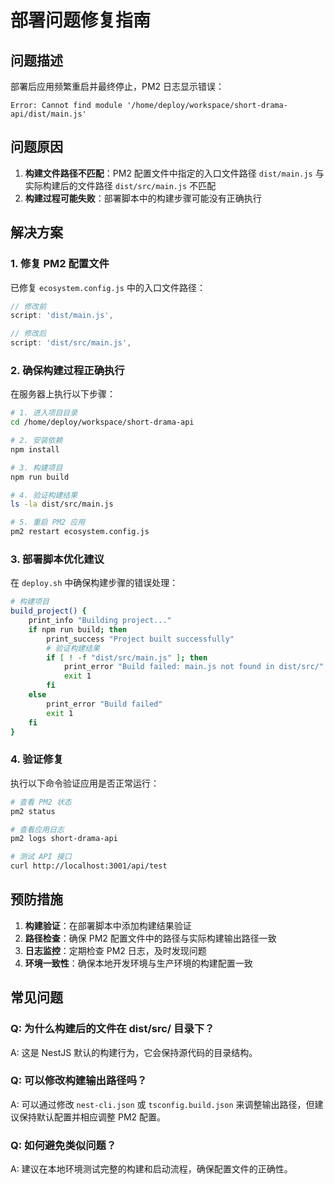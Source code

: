 # 部署问题修复指南

## 问题描述

部署后应用频繁重启并最终停止，PM2 日志显示错误：
```
Error: Cannot find module '/home/deploy/workspace/short-drama-api/dist/main.js'
```

## 问题原因

1. **构建文件路径不匹配**：PM2 配置文件中指定的入口文件路径 `dist/main.js` 与实际构建后的文件路径 `dist/src/main.js` 不匹配
2. **构建过程可能失败**：部署脚本中的构建步骤可能没有正确执行

## 解决方案

### 1. 修复 PM2 配置文件

已修复 `ecosystem.config.js` 中的入口文件路径：

```javascript
// 修改前
script: 'dist/main.js',

// 修改后
script: 'dist/src/main.js',
```

### 2. 确保构建过程正确执行

在服务器上执行以下步骤：

```bash
# 1. 进入项目目录
cd /home/deploy/workspace/short-drama-api

# 2. 安装依赖
npm install

# 3. 构建项目
npm run build

# 4. 验证构建结果
ls -la dist/src/main.js

# 5. 重启 PM2 应用
pm2 restart ecosystem.config.js
```

### 3. 部署脚本优化建议

在 `deploy.sh` 中确保构建步骤的错误处理：

```bash
# 构建项目
build_project() {
    print_info "Building project..."
    if npm run build; then
        print_success "Project built successfully"
        # 验证构建结果
        if [ ! -f "dist/src/main.js" ]; then
            print_error "Build failed: main.js not found in dist/src/"
            exit 1
        fi
    else
        print_error "Build failed"
        exit 1
    fi
}
```

### 4. 验证修复

执行以下命令验证应用是否正常运行：

```bash
# 查看 PM2 状态
pm2 status

# 查看应用日志
pm2 logs short-drama-api

# 测试 API 接口
curl http://localhost:3001/api/test
```

## 预防措施

1. **构建验证**：在部署脚本中添加构建结果验证
2. **路径检查**：确保 PM2 配置文件中的路径与实际构建输出路径一致
3. **日志监控**：定期检查 PM2 日志，及时发现问题
4. **环境一致性**：确保本地开发环境与生产环境的构建配置一致

## 常见问题

### Q: 为什么构建后的文件在 dist/src/ 目录下？
A: 这是 NestJS 默认的构建行为，它会保持源代码的目录结构。

### Q: 可以修改构建输出路径吗？
A: 可以通过修改 `nest-cli.json` 或 `tsconfig.build.json` 来调整输出路径，但建议保持默认配置并相应调整 PM2 配置。

### Q: 如何避免类似问题？
A: 建议在本地环境测试完整的构建和启动流程，确保配置文件的正确性。